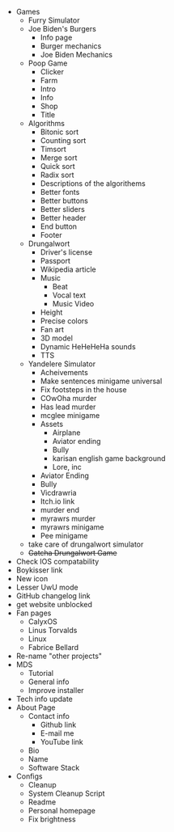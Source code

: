 - Games
    - Furry Simulator
    - Joe Biden's Burgers
        - Info page
        - Burger mechanics
        - Joe Biden Mechanics
    - Poop Game
        - Clicker
        - Farm
        - Intro
        - Info
        - Shop
        - Title
    - Algorithms
        - Bitonic sort
        - Counting sort
        - Timsort
        - Merge sort
        - Quick sort
        - Radix sort
        - Descriptions of the algorithems
        - Better fonts
        - Better buttons
        - Better sliders
        - Better header
        - End button
        - Footer
    - Drungalwort
        - Driver's license
        - Passport
        - Wikipedia article
        - Music
            - Beat
            - Vocal text
            - Music Video
        - Height
        - Precise colors
        - Fan art
        - 3D model
        - Dynamic HeHeHeHa sounds
        - TTS
    - Yandelere Simulator
        - Acheivements
        - Make sentences minigame universal
        - Fix footsteps in the house
        - COwOha murder
        - Has lead murder
        - mcglee minigame
        - Assets
            - Airplane
            - Aviator ending
            - Bully
            - karisan english game background
            - Lore, inc
        - Aviator Ending
        - Bully
        - Vicdrawria
        - Itch.io link
        - murder end
        - myrawrs murder
        - myrawrs minigame
        - Pee minigame
    - take care of drungalwort simulator
    - ~~Gatcha Drungalwort Game~~
- Check IOS compatability
- Boykisser link
- New icon
- Lesser UwU mode
- GitHub changelog link
- get website unblocked
- Fan pages
    - CalyxOS
    - Linus Torvalds
    - Linux
    - Fabrice Bellard
- Re-name "other projects"
- MDS
    - Tutorial
    - General info
    - Improve installer
- Tech info update
- About Page
    - Contact info
        - Github link
        - E-mail me
        - YouTube link
    - Bio
    - Name
    - Software Stack
- Configs
    - Cleanup
    - System Cleanup Script
    - Readme
    - Personal homepage
    - Fix brightness
 

